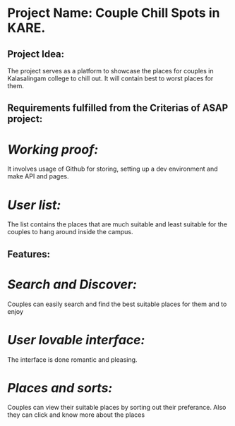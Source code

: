 # **Project Name: Couple Chill Spots in KARE.**

## **Project Idea:**

The project serves as a platform to showcase the places for couples in Kalasalingam college to chill out. It will contain best to worst places for them.

## **Requirements fulfilled from the Criterias of ASAP project:**

# **_Working proof:_**

It involves usage of Github for storing, setting up a dev environment and make API and pages.

# **_User list:_**

The list contains the places that are much suitable and least suitable for the couples to hang around inside the campus.

## **Features:**

# **_Search and Discover:_**

Couples can easily search and find the best suitable places for them and to enjoy

# **_User lovable interface:_**

The interface is done romantic and pleasing.

# **_Places and sorts:_**

Couples can view their suitable places by sorting out their preferance. Also they can click and know more about the places
